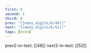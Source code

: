 ```yaml
---
first: 6
second: 5
third: 0
prev: "[[many_digits/6/49]]"
next: "[[many_digits/6/51]]"
tags: [even]
---
```

prev2-in-text: [[48]]
next2-in-text: [[52]]
